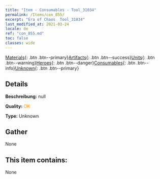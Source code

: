```yaml
---
title: "Item - Consumables - Tool_31034"
permalink: /Items/con_855/
excerpt: "Era of Chaos  Tool_31034"
last_modified_at: 2021-03-24
locale: de
ref: "con_855.md"
toc: false
classes: wide
---
```

 [Materials](/de/Items/){: .btn .btn--primary}[Artifacts](/de/Items/Artifacts/){: .btn .btn--success}[Units](/de/Items/Units/){: .btn .btn--warning}[Heroes](/de/Items/Heroes/){: .btn .btn--danger}[Consumables](/de/Items/Consumables/){: .btn .btn--info}[Unknown](/de/Items/Unknown/){: .btn .btn--primary}

## Details
 **Beschreibung:** null

 **Quality:** <span style="color: #FF8C00">OK</span>

 **Type:** Unknown

## Gather

  None

## This item contains:

  None

